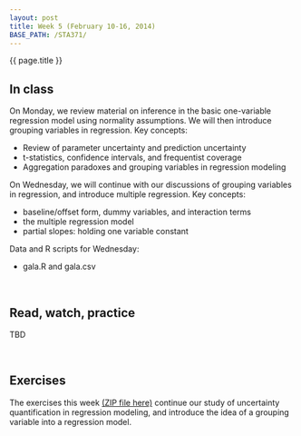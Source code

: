 ```yaml
---
layout: post
title: Week 5 (February 10-16, 2014)
BASE_PATH: /STA371/
---
```

{{ page.title }}


In class
--------

On Monday, we review material on inference in the basic one-variable regression model using normality assumptions.  We will then introduce grouping variables in regression.  Key concepts:
* Review of parameter uncertainty and prediction uncertainty
* t-statistics, confidence intervals, and frequentist coverage
* Aggregation paradoxes and grouping variables in regression modeling

On Wednesday, we will continue with our discussions of grouping variables in regression, and introduce multiple regression. Key concepts:
* baseline/offset form, dummy variables, and interaction terms
* the multiple regression model
* partial slopes: holding one variable constant

Data and R scripts for Wednesday: 
* gala.R and gala.csv

<br>

Read, watch, practice
---------------------

TBD

<br>

Exercises
---------
The exercises this week [(ZIP file here)](http://jgscott.github.com/STA371/exercises/exercises05.zip) continue our study of uncertainty quantification in regression modeling, and introduce the idea of a grouping variable into a regression model.

